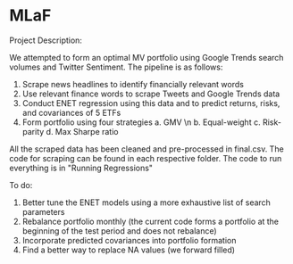 # MLaF
Project Description:

We attempted to form an optimal MV portfolio using Google Trends search volumes and Twitter Sentiment. The pipeline is as follows:
1. Scrape news headlines to identify financially relevant words
2. Use relevant finance words to scrape Tweets and Google Trends data
3. Conduct ENET regression using this data and to predict returns, risks, and covariances of 5 ETFs
4. Form portfolio using four strategies
  a. GMV
  \n
  b. Equal-weight
  c. Risk-parity
  d. Max Sharpe ratio
 
 All the scraped data has been cleaned and pre-processed in final.csv. The code for scraping can be found in each respective folder. The code to run everything is in "Running Regressions"
 
 To do:
 1. Better tune the ENET models using a more exhaustive list of search parameters
 2. Rebalance portfolio monthly (the current code forms a portfolio at the beginning of the test period and does not rebalance)
 3. Incorporate predicted covariances into portfolio formation
 4. Find a better way to replace NA values (we forward filled)
